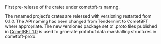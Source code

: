 First pre-release of the crates under cometbft-rs naming.

The renamed project's crates are released with versioning restarted from 0.1.0.
The API naming has been changed from Tendermint to CometBFT where appropriate.
The new versioned package set of .proto files published in
[CometBFT 1.0][v1-protos] is used to generate protobuf data marshalling
structures in cometbft-proto.

[v1-protos]: https://github.com/cometbft/cometbft/tree/v1.x/proto
